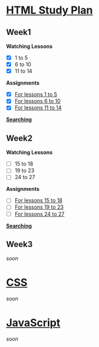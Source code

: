 # [HTML Study Plan](https://elzero.org/study/html-2021-study-plan/)

## Week1

**Watching Lessons**

- [x] 1 to 5
- [x] 6 to 10
- [x] 11 to 14

**Assignments**

- [x] [For lessons 1 to 5](./html/Week1/Lessons1to5/assignments.md)
- [x] [For lessons 6 to 10](./html/Week1/Lessons6to10/assignments.md)
- [x] [For lessons 11 to 14](./html/Week1/Lessons11to14/assignments.md)

[**Searching**](./html/Week1/SearchWords.md)

## Week2

**Watching Lessons**

- [ ] 15 to 18
- [ ] 19 to 23
- [ ] 24 to 27

**Assignments**

- [ ] [For lessons 15 to 18]()
- [ ] [For lessons 19 to 23]()
- [ ] [For lessons 24 to 27]()

[**Searching**]()

## Week3

*soon*

# [CSS](https://elzero.org/study/css-2021-study-plan/)

*soon*

# [JavaScript](https://elzero.org/study/javascript-bootcamp-2021-study-plan/)

*soon*